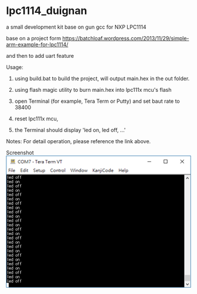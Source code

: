 # lpc1114_duignan
a small development kit base on gun gcc for NXP LPC1114

base on a project form https://batchloaf.wordpress.com/2013/11/29/simple-arm-example-for-lpc1114/

and then to add uart feature

Usage:
  1. using build.bat to build the project,
   will output main.hex in the out folder.

  2. using flash magic utility to burn main.hex into lpc111x mcu's flash
  3. open Terminal (for example, Tera Term or Putty) and set baut rate to 38400
  4. reset lpc111x mcu,
  5. the Terminal should display 'led on, led off, ...'

Notes:
  For detail operation, please reference the link above.

Screenshot
  ![Screenshot](documents/lpc111x_uart.PNG)
  
